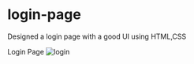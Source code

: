 
# login-page
Designed a login page with a good UI using HTML,CSS

Login Page
![login](https://user-images.githubusercontent.com/60089398/156299281-56d61f74-c291-4117-9183-bc36f6878535.JPG)
